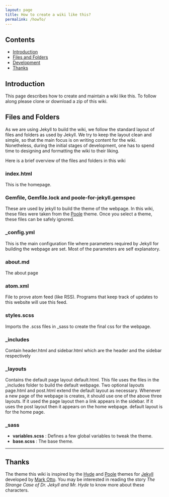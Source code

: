 ```yaml
---
layout: page
title: How to create a wiki like this?
permalink: /howTo/
---
```


## Contents
- [Introduction](#intro)
- [Files and Folders](#files)
- [Development](#devel)
- [Thanks](#thanks)

## Introduction <a name="intro"></a>
This page describes how to create and maintain a wiki like this. To follow along please clone or download a zip of this wiki. 


## Files and Folders <a name="files"></a>
As we are using Jekyll to build the wiki, we follow the standard layout of files and folders as used by Jekyll. We try to keep the layout clean and simple, so that the main focus is on writing content for the wiki. Nonetheless, during the initial stages of development, one has to spend time to designing and formatting the wiki to their liking.

Here is a brief overview of the files and folders in this wiki
### index.html
This is the homepage.

### Gemfile, Gemfile.lock and poole-for-jekyll.gemspec
These are used by jekyll to build the theme of the webpage. In this wiki, these files were taken from the [Poole](https://getpoole.com/) theme. Once you select a theme, these files can be safely ignored.

### \_config.yml
This is the main configuration file where parameters required by Jekyll for building the webpage are set. Most of the parameters are self explanatory.

### about.md
The about page

### atom.xml
File to prove atom feed (like RSS). Programs that keep track of updates to this website will use this feed.

### styles.scss
Imports the .scss files in \_sass to create the final css for the webpage.

### \_includes
Contain header.html and sidebar.html which are the header and the sidebar respectively

### \_layouts
Contains the default page layout default.html. This file uses the files in the \_includes folder to build the default webpage.
Two optional layouts page.html and post.html extend the default layout as necessary.
Whenever a new page of the webpage is creates, it should use one of the above three layouts. 
If it used the page layout then a link appears in the sidebar. If it uses the post layout then it appears on the home webpage. default layout is for the home page.

### \_sass
* **variables.scss** : Defines a few global variables to tweak the theme.
* **base.scss** : The base theme.
* ****

## Thanks <a name="thanks"></a>
The theme this wiki is inspired by the [Hyde](http://hyde.getpoole.com) and [Poole](https://getpoole.com/) themes for [Jekyll](http://jekyllrb.com) developed by [Mark Otto](https://github.com/mdo). You may be interested in reading the story *The Strange Case of Dr. Jekyll and Mr. Hyde* to know more about these characters.